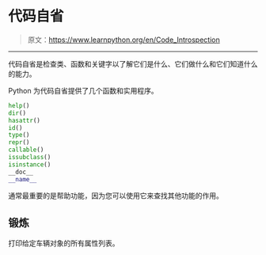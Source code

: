# 代码自省

> 原文：<https://www.learnpython.org/en/Code_Introspection>

* * *

代码自省是检查类、函数和关键字以了解它们是什么、它们做什么和它们知道什么的能力。

Python 为代码自省提供了几个函数和实用程序。

```py
help()
dir() 
hasattr() 
id() 
type() 
repr() 
callable() 
issubclass() 
isinstance() 
__doc__ 
__name__ 
```

通常最重要的是帮助功能，因为您可以使用它来查找其他功能的作用。

## 锻炼

打印给定车辆对象的所有属性列表。